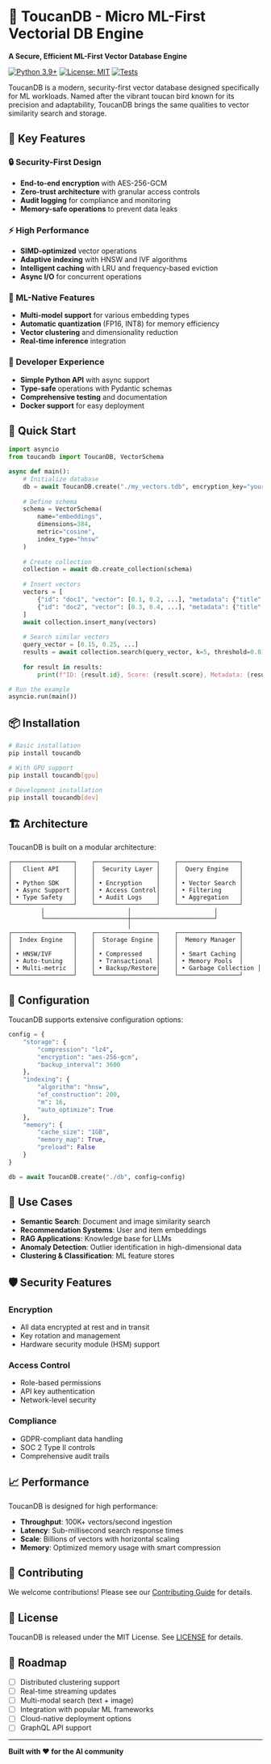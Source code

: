 # 🦜 ToucanDB - Micro ML-First Vectorial DB Engine

**A Secure, Efficient ML-First Vector Database Engine**

[![Python 3.9+](https://img.shields.io/badge/python-3.9+-blue.svg)](https://www.python.org/downloads/)
[![License: MIT](https://img.shields.io/badge/License-MIT-yellow.svg)](https://opensource.org/licenses/MIT)
[![Tests](https://github.com/yourusername/toucandb/workflows/Tests/badge.svg)](https://github.com/yourusername/toucandb/actions)

ToucanDB is a modern, security-first vector database designed specifically for ML workloads. Named after the vibrant toucan bird known for its precision and adaptability, ToucanDB brings the same qualities to vector similarity search and storage.

## 🌟 Key Features

### 🔒 Security-First Design
- **End-to-end encryption** with AES-256-GCM
- **Zero-trust architecture** with granular access controls
- **Audit logging** for compliance and monitoring
- **Memory-safe operations** to prevent data leaks

### ⚡ High Performance
- **SIMD-optimized** vector operations
- **Adaptive indexing** with HNSW and IVF algorithms
- **Intelligent caching** with LRU and frequency-based eviction
- **Async I/O** for concurrent operations

### 🧠 ML-Native Features
- **Multi-model support** for various embedding types
- **Automatic quantization** (FP16, INT8) for memory efficiency
- **Vector clustering** and dimensionality reduction
- **Real-time inference** integration

### 🎯 Developer Experience
- **Simple Python API** with async support
- **Type-safe** operations with Pydantic schemas
- **Comprehensive testing** and documentation
- **Docker support** for easy deployment

## 🚀 Quick Start

```python
import asyncio
from toucandb import ToucanDB, VectorSchema

async def main():
    # Initialize database
    db = await ToucanDB.create("./my_vectors.tdb", encryption_key="your-secret-key")
    
    # Define schema
    schema = VectorSchema(
        name="embeddings",
        dimensions=384,
        metric="cosine",
        index_type="hnsw"
    )
    
    # Create collection
    collection = await db.create_collection(schema)
    
    # Insert vectors
    vectors = [
        {"id": "doc1", "vector": [0.1, 0.2, ...], "metadata": {"title": "AI Paper"}},
        {"id": "doc2", "vector": [0.3, 0.4, ...], "metadata": {"title": "ML Tutorial"}},
    ]
    await collection.insert_many(vectors)
    
    # Search similar vectors
    query_vector = [0.15, 0.25, ...]
    results = await collection.search(query_vector, k=5, threshold=0.8)
    
    for result in results:
        print(f"ID: {result.id}, Score: {result.score}, Metadata: {result.metadata}")

# Run the example
asyncio.run(main())
```

## 📦 Installation

```bash
# Basic installation
pip install toucandb

# With GPU support
pip install toucandb[gpu]

# Development installation
pip install toucandb[dev]
```

## 🏗️ Architecture

ToucanDB is built on a modular architecture:

```
┌─────────────────┐    ┌─────────────────┐    ┌─────────────────┐
│   Client API    │    │  Security Layer │    │  Query Engine   │
│                 │    │                 │    │                 │
│ • Python SDK    │    │ • Encryption    │    │ • Vector Search │
│ • Async Support │    │ • Access Control│    │ • Filtering     │
│ • Type Safety   │    │ • Audit Logs    │    │ • Aggregation   │
└─────────────────┘    └─────────────────┘    └─────────────────┘
         │                       │                       │
         └───────────────────────┼───────────────────────┘
                                 │
┌─────────────────┐    ┌─────────────────┐    ┌─────────────────┐
│  Index Engine   │    │  Storage Engine │    │  Memory Manager │
│                 │    │                 │    │                 │
│ • HNSW/IVF      │    │ • Compressed    │    │ • Smart Caching │
│ • Auto-tuning   │    │ • Transactional │    │ • Memory Pools  │
│ • Multi-metric  │    │ • Backup/Restore│    │ • Garbage Collection │
└─────────────────┘    └─────────────────┘    └─────────────────┘
```

## 🔧 Configuration

ToucanDB supports extensive configuration options:

```python
config = {
    "storage": {
        "compression": "lz4",
        "encryption": "aes-256-gcm",
        "backup_interval": 3600
    },
    "indexing": {
        "algorithm": "hnsw",
        "ef_construction": 200,
        "m": 16,
        "auto_optimize": True
    },
    "memory": {
        "cache_size": "1GB",
        "memory_map": True,
        "preload": False
    }
}

db = await ToucanDB.create("./db", config=config)
```

## 🧪 Use Cases

- **Semantic Search**: Document and image similarity search
- **Recommendation Systems**: User and item embeddings
- **RAG Applications**: Knowledge base for LLMs
- **Anomaly Detection**: Outlier identification in high-dimensional data
- **Clustering & Classification**: ML feature stores

## 🛡️ Security Features

### Encryption
- All data encrypted at rest and in transit
- Key rotation and management
- Hardware security module (HSM) support

### Access Control
- Role-based permissions
- API key authentication
- Network-level security

### Compliance
- GDPR-compliant data handling
- SOC 2 Type II controls
- Comprehensive audit trails

## 📈 Performance

ToucanDB is designed for high performance:

- **Throughput**: 100K+ vectors/second ingestion
- **Latency**: Sub-millisecond search response times
- **Scale**: Billions of vectors with horizontal scaling
- **Memory**: Optimized memory usage with smart compression

## 🤝 Contributing

We welcome contributions! Please see our [Contributing Guide](CONTRIBUTING.md) for details.

## 📄 License

ToucanDB is released under the MIT License. See [LICENSE](LICENSE) for details.

## 🎯 Roadmap

- [ ] Distributed clustering support
- [ ] Real-time streaming updates
- [ ] Multi-modal search (text + image)
- [ ] Integration with popular ML frameworks
- [ ] Cloud-native deployment options
- [ ] GraphQL API support

---

**Built with ❤️ for the AI community**
